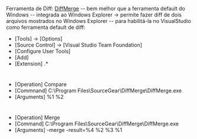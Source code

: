 Ferramenta de Diff: [DiffMerge](http://www.sourcegear.com/diffmerge/)
-- bem melhor que a ferramenta default do Windows
-- integrada ao Windows Explorer -> permite fazer diff de dois arquivos mostrados no Windows Explorer
-- para habilitá-la no VisualStudio como ferramenta default de diff:
 * [Tools] -> [Options]
 * [Source Control] -> [Visual Studio Team Foundation]
 * [Configure User Tools]
 * [Add] 
 * [Extension] .*

# 
 * [Operation] Compare
 * [Commnand] C:\Program Files\SourceGear\DiffMerge\DiffMerge.exe
 * [Arguments] %1 %2

# 
 * [Operation] Merge
 * [Command] C:\Program Files\SourceGear\DiffMerge\DiffMerge.exe
 * [Arguments] -merge -result=%4 %2 %3 %1